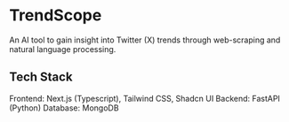 # TrendScope

An AI tool to gain insight into Twitter (X) trends through web-scraping and natural language processing.

## Tech Stack

Frontend: Next.js (Typescript), Tailwind CSS, Shadcn UI
Backend: FastAPI (Python)
Database: MongoDB
